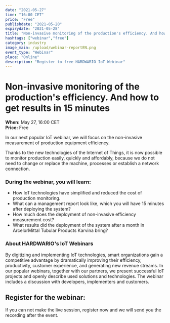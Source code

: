 ```yaml
---
date: "2021-05-27"
time: "16:00 CET"
price: "Free"
publishdate: "2021-05-20"
expirydate: "2021-05-28"
title: "Non-invasive monitoring of the production's efficiency. And how to get results in 15 minutes"
hashtags: ["webinar","free"]
category: industry
image_main: /upload/webinar-reportEN.png
event_type: "Webinar"
place: "Online"
description: "Register to free HARDWARIO IoT Webinar"
---
```

 
<div class = "row">
<div class = "col pr-30">
 <h1 class="font-weight-black font-36 font-md-46 pb-20 pb-md-30 font-md-lnh48">Non-invasive monitoring of the production's efficiency. And how to get results in 15 minutes</h1>
<p>
<strong>When:</strong> May 27, 16:00 CET<br/>
<strong>Price:</strong> Free</p>

<p>In our next popular IoT webinar, we will focus on the non-invasive measurement of production equipment efficiency.</p>

<p>Thanks to the new technologies of the Internet of Things, it is now possible to monitor production easily, quickly and affordably, because we do not need to change or replace the machine, processes or establish a network connection.</p> 

<h3 class="font-weight-black font-22 font-md-28 pb-10 font-md-lnh32">During the webinar, you will learn:</h3>

<ul>
     <li class = "mb-0 pb-0">How IoT technologies have simplified and reduced the cost of production monitoring.</li>
     <li class = "mb-0 pb-0">What can a management report look like, which you will have 15 minutes after deploying the system?</li>
     <li class = "mb-0 pb-0">How much does the deployment of non-invasive efficiency measurement cost?</li>
     <li class = "mb-0 pb-0">What results did the deployment of the system after a month in ArcelorMittal Tubular Products Karvina bring?</li>
</ul>

<h3 class="font-weight-black font-22 font-md-28 pb-10 font-md-lnh32">About HARDWARIO's IoT Webinars</h3>
<p>By digitizing and implementing IoT technologies, smart organizations gain a competitive advantage by dramatically improving their efficiency, productivity, customer experience, and generating new revenue streams. In our popular webinars, together with our partners, we present successful IoT projects and openly describe used solutions and technologies. The webinar includes a discussion with developers, implementers and customers.</p>

</div>
<div class = "col-12 col-md-5">
<div class = "px-10 py-20 mb-20 shadow">
<h2 class = "font-weight-black font-24 font-md-24 mb-20">Register for the webinar:</h2>
<script charset="utf-8" type="text/javascript" src="//js.hsforms.net/forms/shell.js"></script>
<script>
jQuery(window).scroll(function() {
if (!jQuery('.hbspt-form').length) {
hbspt.forms.create({
    portalId: "5453210",
    formId: "d8e62d84-3be0-4553-aaad-665e91308fed"
});
}
});
</script>

<p class = "font-14 font-lnh16">If you can not make the live session, register now and we will send you the recording after the event.</p>
</div>
</div>
</div>